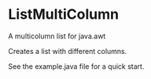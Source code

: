 # ListMultiColumn
A multicolumn list for java.awt

Creates a list with different columns.

See the example.java file for a quick start.
